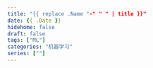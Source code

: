 ```yaml
---
title: "{{ replace .Name "-" " " | title }}"
date: {{ .Date }}
hidehome: false
draft: false
tags: ["ML"]
categories: "机器学习"
series: [""]
---
```


<!--more-->
